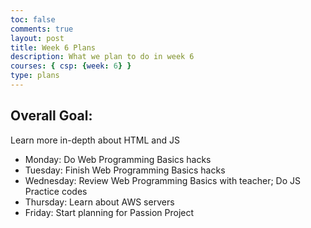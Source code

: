 ```yaml
---
toc: false
comments: true
layout: post
title: Week 6 Plans
description: What we plan to do in week 6
courses: { csp: {week: 6} }
type: plans
---
```


## Overall Goal:
Learn more in-depth about HTML and JS

* Monday: Do Web Programming Basics hacks
* Tuesday: Finish Web Programming Basics hacks
* Wednesday: Review Web Programming Basics with teacher; Do JS Practice codes
* Thursday: Learn about AWS servers
* Friday: Start planning for Passion Project